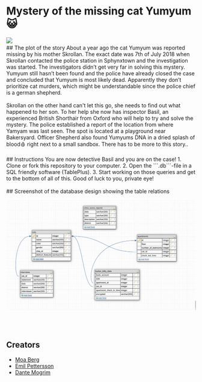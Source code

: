 # Mystery of the missing cat Yumyum 😺
<img src="https://media.giphy.com/media/9V3InPgre6BLs939qG/giphy.gif" width="75%">
<br>
## The plot of the story
About a year ago the cat Yumyum was reported missing by his mother Skrollan. The exact date was 7th of July 2018 when Skrollan contacted the police station in Sphynxtown and the investigation was started. The investigators didn’t get very far in solving this mystery. Yumyum still hasn’t been found and the police have already closed the case and concluded that Yumyum is most likely dead. Apparently they don’t prioritize cat murders, which might be understandable since the police chief is a german shepherd.
<br><br>
Skrollan on the other hand can't let this go, she needs to find out what happened to her son. To her help she now has inspector Basil, an experienced British Shorthair from Oxford who will help to try and solve the mystery.
The police established a report of the location from where Yamyam was last seen. The spot is located at a playground near Bakersyard. Officer Shepherd also found Yumyums DNA in a dried splash of blood🩸 right next to a small sandbox. There has to be more to this story..

<br>
<br>
## Instructions
You are now detective Basil and you are on the case!
1. Clone or fork this repository to your computer.
2. Open the ```.db```-file in a SQL friendly software (TablePlus).
3. Start working on those queries and get to the bottom of all of this.
Good of luck to you, private eye!
<br><br>
## Screenshot of the database design showing the table relations

![Database Designer](databasedesign.png)

<br><br>
## Creators
- [Moa Berg](https://github.com/moasannacatharina)
- [Emil Pettersson](https://github.com/emilvictor)
- [Dante Mogrim](https://github.com/mogrim-91)

